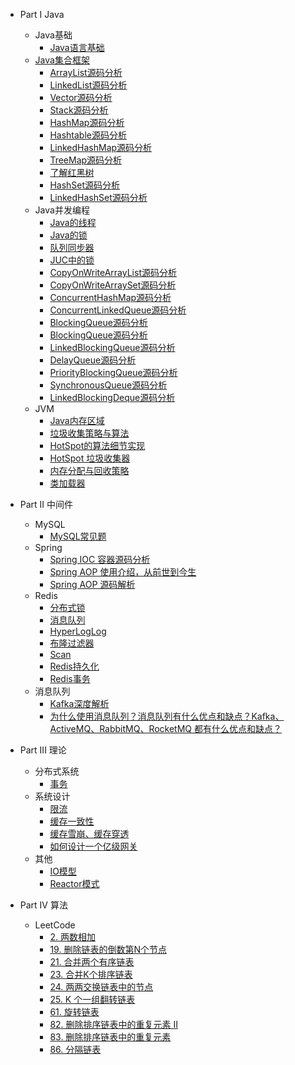 * Part I Java
  * Java基础
    * [Java语言基础](chapter_basic/01_Java_Fundament.md)
  * [Java集合框架](chapter_collection/README.md)
    * [ArrayList源码分析](chapter_collection/01_ArrayList.md)
    * [LinkedList源码分析](chapter_collection/02_LinkedList.md)
    * [Vector源码分析](chapter_collection/03_Vector.md)
    * [Stack源码分析](chapter_collection/04_Stack.md)
    * [HashMap源码分析](chapter_collection/05_HashMap.md)
    * [Hashtable源码分析](chapter_collection/06_Hashtable.md)
    * [LinkedHashMap源码分析](chapter_collection/07_LinkedHashMap.md)
    * [TreeMap源码分析](chapter_collection/08_TreeMap.md)
    * [了解红黑树](chapter_collection/09_Red_Black_Tree.md)
    * [HashSet源码分析](chapter_collection/10_HashSet.md)
    * [LinkedHashSet源码分析](chapter_collection/11_LinkedHashSet.md)
  * Java并发编程
    * [Java的线程](chapter_juc/01_Thread.md)
    * [Java的锁](chapter_juc/02_Lock.md)
    * [队列同步器](chapter_juc/03_JUC_AQS.md)
    * [JUC中的锁](chapter_juc/04_JUC_Lock.md)
    * [CopyOnWriteArrayList源码分析](chapter_juc/05_CopyOnWriteArrayList.md)
    * [CopyOnWriteArraySet源码分析](chapter_juc/06_CopyOnWriteArraySet.md)
    * [ConcurrentHashMap源码分析](chapter_juc/07_ConcurrentHashMap.md)
    * [ConcurrentLinkedQueue源码分析](chapter_juc/08_ConcurrentLinkedQueue.md)
    * [BlockingQueue源码分析](chapter_juc/09_BlockingQueue.md)
    * [BlockingQueue源码分析](chapter_juc/10_ArrayBlockingQueue.md)
    * [LinkedBlockingQueue源码分析](chapter_juc/11_LinkedBlockingQueue.md)
    * [DelayQueue源码分析](chapter_juc/12_DelayQueue.md)
    * [PriorityBlockingQueue源码分析](chapter_juc/13_PriorityBlockingQueue.md)
    * [SynchronousQueue源码分析](chapter_juc/14_SynchronousQueue.md)
    * [LinkedBlockingDeque源码分析](chapter_juc/15_LinkedBlockingDeque.md)
  * JVM
    * [Java内存区域](chapter_jvm/01_Memory.md)
    * [垃圾收集策略与算法](chapter_jvm/02_GC.md)
    * [HotSpot的算法细节实现](chapter_jvm/03_HotSpot_Algo.md)
    * [HotSpot 垃圾收集器](chapter_jvm/04_HotSpot_GC.md)
    * [内存分配与回收策略](chapter_jvm/05_Memory_Allocation.md)
    * [类加载器](chapter_jvm/06_Class_Loader.md)

* Part II 中间件
  * MySQL
    * [MySQL常见题](chapter_mysql/01.md)
  * Spring
    * [Spring IOC 容器源码分析](chapter_spring/02_Spring_IoC.md)
    * [Spring AOP 使用介绍，从前世到今生](chapter_spring/03_Spring_AOP_Intro.md)
    * [Spring AOP 源码解析](chapter_spring/04_Spring_AOP_Source.md)
  * Redis
    * [分布式锁](chapter_redis/01_Redis_Lock.md)
    * [消息队列](chapter_redis/02_Redis_MQ.md)
    * [HyperLogLog](chapter_redis/03_Redis_HyperLogLog.md)
    * [布隆过滤器](chapter_redis/04_Redis_BloomFilter.md)
    * [Scan](chapter_redis/05_Redis_Scan.md)
    * [Redis持久化](chapter_redis/06_Redis_Persistence.md)
    * [Redis事务](chapter_redis/07_Redis_Tx.md)
  * 消息队列
    * [Kafka深度解析](chapter_mq/01_Kafka.md)
    * [为什么使用消息队列？消息队列有什么优点和缺点？Kafka、ActiveMQ、RabbitMQ、RocketMQ 都有什么优点和缺点？](chapter_mq/xx_Why_MQ.md)

* Part III 理论
  * 分布式系统
    * [事务](chapter_distributed_system/01_Transaction.md)
  * 系统设计
    * [限流](chapter_system_design/01_Rate_Limiter.md)
    * [缓存一致性](chapter_system_design/02_Cache_Consistency.md)
    * [缓存雪崩、缓存穿透](chapter_system_design/02_Cache_Consistency.md)
    * [如何设计一个亿级网关](chapter_system_design/04_Gateway.md)
  * 其他
    * [IO模型](chapter_xx/IO.md)
    * [Reactor模式](chapter_xx/Reactor.md)

* Part IV 算法
  * LeetCode
    * [2. 两数相加](chapter_leetcode/Q2_Add_Two_Numbers.md)
    * [19. 删除链表的倒数第N个节点](chapter_leetcode/Q19_Remove_Nth_Node_From_End_of_List.md)
    * [21. 合并两个有序链表](chapter_leetcode/Q21_Merge_Two_Sorted_Lists.md)
    * [23. 合并K个排序链表](chapter_leetcode/Q23_Merge_k_Sorted_Lists.md)
    * [24. 两两交换链表中的节点](chapter_leetcode/Q24_Swap_Nodes_in_Pairs.md)
    * [25. K 个一组翻转链表](chapter_leetcode/Q25_Reverse_Nodes_in_k_Group.md)
    * [61. 旋转链表](chapter_leetcode/Q61_Rotate_List.md)
    * [82. 删除排序链表中的重复元素 II](chapter_leetcode/Q82_Remove_Duplicates_From_Sorted_List_II.md)
    * [83. 删除排序链表中的重复元素](chapter_leetcode/Q83_Remove_Duplicates_from_Sorted_List.md)
    * [86. 分隔链表](chapter_leetcode/Q86_Partition_List.md)

